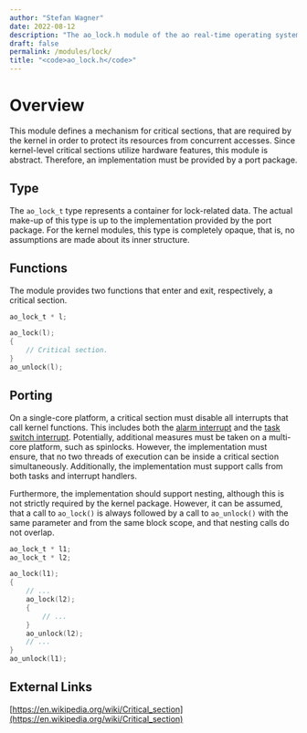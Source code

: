 ```yaml
---
author: "Stefan Wagner"
date: 2022-08-12
description: "The ao_lock.h module of the ao real-time operating system."
draft: false
permalink: /modules/lock/
title: "<code>ao_lock.h</code>"
---
```


# Overview

This module defines a mechanism for critical sections, that are required by the kernel in order to protect its resources from concurrent accesses. Since kernel-level critical sections utilize hardware features, this module is abstract. Therefore, an implementation must be provided by a port package. 

## Type

The `ao_lock_t` type represents a container for lock-related data. The actual make-up of this type is up to the implementation provided by the port package. For the kernel modules, this type is completely opaque, that is, no assumptions are made about its inner structure.

## Functions

The module provides two functions that enter and exit, respectively, a critical section.

```c
ao_lock_t * l;
```

```c
ao_lock(l);
{
    // Critical section.
}
ao_unlock(l);
```

## Porting

On a single-core platform, a critical section must disable all interrupts that call kernel functions. This includes both the [alarm interrupt](../alarm-interrupt.md) and the [task switch interrupt](../task-switch-interrupts.md). Potentially, additional measures must be taken on a multi-core platform, such as spinlocks. However, the implementation must ensure, that no two threads of execution can be inside a critical section simultaneously. Additionally, the implementation must support calls from both tasks and interrupt handlers.

Furthermore, the implementation should support nesting, although this is not strictly required by the kernel package. However, it can be assumed, that a call to `ao_lock()` is always followed by a call to `ao_unlock()` with the same parameter and from the same block scope, and that nesting calls do not overlap.

```c
ao_lock_t * l1;
ao_lock_t * l2;
```

```c
ao_lock(l1);
{
    // ...
    ao_lock(l2);
    {
        // ...
    }
    ao_unlock(l2);
    // ...
}
ao_unlock(l1);
```

## External Links

[https://en.wikipedia.org/wiki/Critical_section](https://en.wikipedia.org/wiki/Critical_section)
